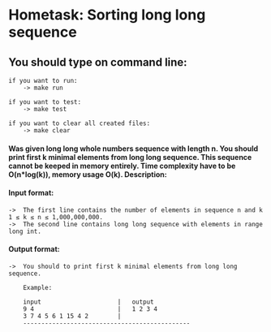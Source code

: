 # Hometask: Sorting long long sequence 

## You should type on command line:
    
    if you want to run:
        -> make run
        
    if you want to test:
        -> make test
        
    if you want to clear all created files:
        -> make clear
        
#### Was given long long whole numbers sequence with length n. You should print first k minimal elements from long long sequence. This sequence cannot be keeped in memory entirely. Time complexity have to be O(n*log(k)), memory usage O(k). Description:

#### Input format:

    ->  The first line contains the number of elements in sequence n and k 1 ≤ k ≤ n ≤ 1,000,000,000.
    ->  The second line contains long long sequence with elements in range long int.
       
#### Output format:

    ->  You should to print first k minimal elements from long long sequence.
    
        Example:
        
        input                     |   output
        9 4                       |   1 2 3 4
        3 7 4 5 6 1 15 4 2        |
        ----------------------------------------------
